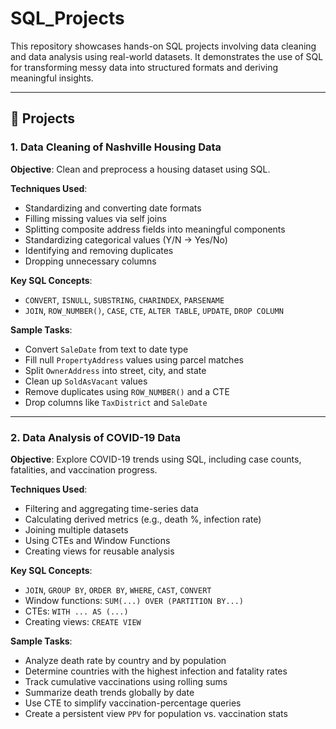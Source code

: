 # SQL_Projects

This repository showcases hands-on SQL projects involving data cleaning and data analysis using real-world datasets. It demonstrates the use of SQL for transforming messy data into structured formats and deriving meaningful insights.

---

## 📂 Projects

### 1. Data Cleaning of Nashville Housing Data

**Objective**: Clean and preprocess a housing dataset using SQL.

**Techniques Used**:
- Standardizing and converting date formats
- Filling missing values via self joins
- Splitting composite address fields into meaningful components
- Standardizing categorical values (Y/N → Yes/No)
- Identifying and removing duplicates
- Dropping unnecessary columns

**Key SQL Concepts**:
- `CONVERT`, `ISNULL`, `SUBSTRING`, `CHARINDEX`, `PARSENAME`
- `JOIN`, `ROW_NUMBER()`, `CASE`, `CTE`, `ALTER TABLE`, `UPDATE`, `DROP COLUMN`

**Sample Tasks**:
- Convert `SaleDate` from text to date type
- Fill null `PropertyAddress` values using parcel matches
- Split `OwnerAddress` into street, city, and state
- Clean up `SoldAsVacant` values
- Remove duplicates using `ROW_NUMBER()` and a CTE
- Drop columns like `TaxDistrict` and `SaleDate`


---

### 2. Data Analysis of COVID-19 Data

**Objective**: Explore COVID-19 trends using SQL, including case counts, fatalities, and vaccination progress.

**Techniques Used**:
- Filtering and aggregating time-series data
- Calculating derived metrics (e.g., death %, infection rate)
- Joining multiple datasets
- Using CTEs and Window Functions
- Creating views for reusable analysis

**Key SQL Concepts**:
- `JOIN`, `GROUP BY`, `ORDER BY`, `WHERE`, `CAST`, `CONVERT`
- Window functions: `SUM(...) OVER (PARTITION BY...)`
- CTEs: `WITH ... AS (...)`
- Creating views: `CREATE VIEW`

**Sample Tasks**:
- Analyze death rate by country and by population
- Determine countries with the highest infection and fatality rates
- Track cumulative vaccinations using rolling sums
- Summarize death trends globally by date
- Use CTE to simplify vaccination-percentage queries
- Create a persistent view `PPV` for population vs. vaccination stats
